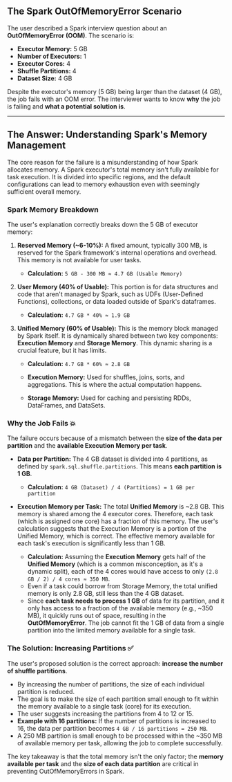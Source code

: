 ## The Spark OutOfMemoryError Scenario

The user described a Spark interview question about an **OutOfMemoryError (OOM)**. The scenario is:

* **Executor Memory:** 5 GB
* **Number of Executors:** 1
* **Executor Cores:** 4
* **Shuffle Partitions:** 4
* **Dataset Size:** 4 GB

Despite the executor's memory (5 GB) being larger than the dataset (4 GB), the job fails with an OOM error. The interviewer wants to know **why** the job is failing and **what a potential solution is**.

***

## The Answer: Understanding Spark's Memory Management

The core reason for the failure is a misunderstanding of how Spark allocates memory. A Spark executor's total memory isn't fully available for task execution. It is divided into specific regions, and the default configurations can lead to memory exhaustion even with seemingly sufficient overall memory.

### Spark Memory Breakdown

The user's explanation correctly breaks down the 5 GB of executor memory:

1.  **Reserved Memory (~6-10%):** A fixed amount, typically 300 MB, is reserved for the Spark framework's internal operations and overhead. This memory is not available for user tasks.
    * **Calculation:** `5 GB - 300 MB ≈ 4.7 GB (Usable Memory)`

2.  **User Memory (40% of Usable):** This portion is for data structures and code that aren't managed by Spark, such as UDFs (User-Defined Functions), collections, or data loaded outside of Spark's dataframes.
    * **Calculation:** `4.7 GB * 40% ≈ 1.9 GB`

3.  **Unified Memory (60% of Usable):** This is the memory block managed by Spark itself. It is dynamically shared between two key components: **Execution Memory** and **Storage Memory**. This dynamic sharing is a crucial feature, but it has limits.
    * **Calculation:** `4.7 GB * 60% ≈ 2.8 GB`

    * **Execution Memory:** Used for shuffles, joins, sorts, and aggregations. This is where the actual computation happens.
    * **Storage Memory:** Used for caching and persisting RDDs, DataFrames, and DataSets.



### Why the Job Fails 💥

The failure occurs because of a mismatch between the **size of the data per partition** and the **available Execution Memory per task**.

* **Data per Partition:** The 4 GB dataset is divided into 4 partitions, as defined by `spark.sql.shuffle.partitions`. This means **each partition is 1 GB**.
    * **Calculation:** `4 GB (Dataset) / 4 (Partitions) = 1 GB per partition`

* **Execution Memory per Task:** The total **Unified Memory** is ~2.8 GB. This memory is shared among the 4 executor cores. Therefore, each task (which is assigned one core) has a fraction of this memory. The user's calculation suggests that the Execution Memory is a portion of the Unified Memory, which is correct. The effective memory available for each task's execution is significantly less than 1 GB.
    * **Calculation:** Assuming the **Execution Memory** gets half of the **Unified Memory** (which is a common misconception, as it's a dynamic split), each of the 4 cores would have access to only `(2.8 GB / 2) / 4 cores ≈ 350 MB`.
    * Even if a task could borrow from Storage Memory, the total unified memory is only 2.8 GB, still less than the 4 GB dataset.
    * Since **each task needs to process 1 GB** of data for its partition, and it only has access to a fraction of the available memory (e.g., ~350 MB), it quickly runs out of space, resulting in the **OutOfMemoryError**. The job cannot fit the 1 GB of data from a single partition into the limited memory available for a single task.

### The Solution: Increasing Partitions ✅

The user's proposed solution is the correct approach: **increase the number of shuffle partitions**.

* By increasing the number of partitions, the size of each individual partition is reduced.
* The goal is to make the size of each partition small enough to fit within the memory available to a single task (core) for its execution.
* The user suggests increasing the partitions from 4 to 12 or 15.
* **Example with 16 partitions:** If the number of partitions is increased to 16, the data per partition becomes `4 GB / 16 partitions = 250 MB`.
* A 250 MB partition is small enough to be processed within the ~350 MB of available memory per task, allowing the job to complete successfully.

The key takeaway is that the total memory isn't the only factor; the **memory available per task** and the **size of each data partition** are critical in preventing OutOfMemoryErrors in Spark.
